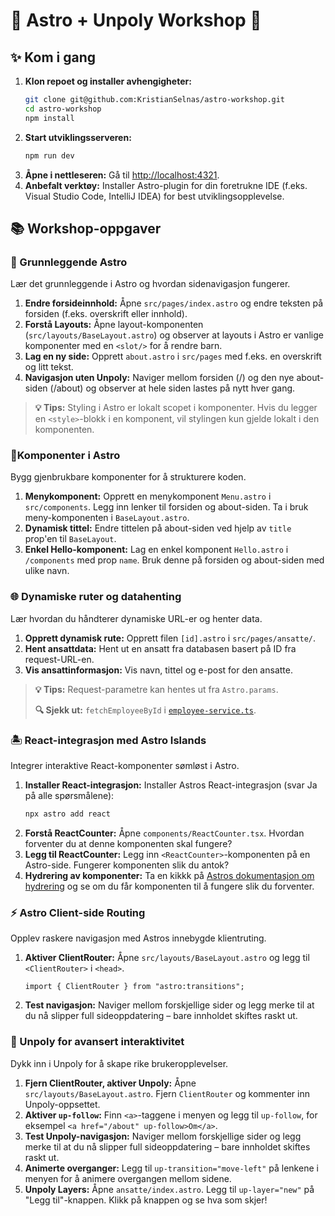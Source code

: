 # 🚀 Astro + Unpoly Workshop 🌟

## ✨ Kom i gang

1.  **Klon repoet og installer avhengigheter:**
    ```sh
    git clone git@github.com:KristianSelnas/astro-workshop.git
    cd astro-workshop
    npm install
    ```
2.  **Start utviklingsserveren:**
    ```sh
    npm run dev
    ```
3.  **Åpne i nettleseren:** Gå til [http://localhost:4321](http://localhost:4321).
4.  **Anbefalt verktøy:**
    Installer Astro-plugin for din foretrukne IDE (f.eks. Visual Studio Code, IntelliJ IDEA) for best utviklingsopplevelse.

## 📚 Workshop-oppgaver

### 🔭 Grunnleggende Astro

Lær det grunnleggende i Astro og hvordan sidenavigasjon fungerer.

1.  **Endre forsideinnhold:** Åpne `src/pages/index.astro` og endre teksten på forsiden (f.eks. overskrift eller innhold).
2.  **Forstå Layouts:** Åpne layout-komponenten (`src/layouts/BaseLayout.astro`) og observer at layouts i Astro er vanlige komponenter med en `<slot/>` for å rendre barn.
3.  **Lag en ny side:** Opprett `about.astro` i `src/pages` med f.eks. en overskrift og litt tekst.
4.  **Navigasjon uten Unpoly:** Naviger mellom forsiden (/) og den nye about-siden (/about) og observer at hele siden lastes på nytt hver gang.

> **💡 Tips:** Styling i Astro er lokalt scopet i komponenter. Hvis du legger en `<style>`-blokk i en komponent, vil stylingen kun gjelde lokalt i den komponenten.

### 🧩Komponenter i Astro

Bygg gjenbrukbare komponenter for å strukturere koden.

1.  **Menykomponent:** Opprett en menykomponent `Menu.astro` i `src/components`. Legg inn lenker til forsiden og about-siden. Ta i bruk meny-komponenten i `BaseLayout.astro`.
2.  **Dynamisk tittel:** Endre tittelen på about-siden ved hjelp av `title` prop'en til `BaseLayout`.
3.  **Enkel Hello-komponent:** Lag en enkel komponent `Hello.astro` i `/components` med prop `name`. Bruk denne på forsiden og about-siden med ulike navn.

### 🌐 Dynamiske ruter og datahenting

Lær hvordan du håndterer dynamiske URL-er og henter data.

1.  **Opprett dynamisk rute:** Opprett filen `[id].astro` i `src/pages/ansatte/`.
2.  **Hent ansattdata:** Hent ut en ansatt fra databasen basert på ID fra request-URL-en.
3.  **Vis ansattinformasjon:** Vis navn, tittel og e-post for den ansatte.

> **💡 Tips:** Request-parametre kan hentes ut fra `Astro.params`.
>
> **🔍 Sjekk ut:** `fetchEmployeeById` i [`employee-service.ts`](src/utils/employee-service.ts).

### 🏝️ React-integrasjon med Astro Islands

Integrer interaktive React-komponenter sømløst i Astro.

1.  **Installer React-integrasjon:** Installer Astros React-integrasjon (svar Ja på alle spørsmålene):
    ```sh
    npx astro add react
    ```
2.  **Forstå ReactCounter:** Åpne `components/ReactCounter.tsx`. Hvordan forventer du at denne komponenten skal fungere?
3.  **Legg til ReactCounter:** Legg inn `<ReactCounter>`-komponenten på en Astro-side. Fungerer komponenten slik du antok?
4.  **Hydrering av komponenter:** Ta en kikkk på [Astros dokumentasjon om hydrering](https://docs.astro.build/en/guides/framework-components/#hydrating-interactive-components) og se om du får komponenten til å fungere slik du forventer.

### ⚡ Astro Client-side Routing

Opplev raskere navigasjon med Astros innebygde klientruting.

1.  **Aktiver ClientRouter:** Åpne `src/layouts/BaseLayout.astro` og legg til `<ClientRouter>` i `<head>`.
    ```astro
    import { ClientRouter } from "astro:transitions";
    ```
2.  **Test navigasjon:** Naviger mellom forskjellige sider og legg merke til at du nå slipper full sideoppdatering – bare innholdet skiftes raskt ut.

### 🔄 Unpoly for avansert interaktivitet

Dykk inn i Unpoly for å skape rike brukeropplevelser.

1.  **Fjern ClientRouter, aktiver Unpoly:** Åpne `src/layouts/BaseLayout.astro`. Fjern `ClientRouter` og kommenter inn Unpoly-oppsettet.
2.  **Aktiver `up-follow`:** Finn `<a>`-taggene i menyen og legg til `up-follow`, for eksempel `<a href="/about" up-follow>Om</a>`.
3.  **Test Unpoly-navigasjon:** Naviger mellom forskjellige sider og legg merke til at du nå slipper full sideoppdatering – bare innholdet skiftes raskt ut.
4.  **Animerte overganger:** Legg til `up-transition="move-left"` på lenkene i menyen for å animere overgangen mellom sidene.
5.  **Unpoly Layers:** Åpne `ansatte/index.astro`. Legg til `up-layer="new"` på "Legg til"-knappen. Klikk på knappen og se hva som skjer!
